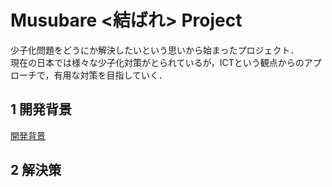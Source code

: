 # Musubare <結ばれ> Project  

少子化問題をどうにか解決したいという思いから始まったプロジェクト．  
現在の日本では様々な少子化対策がとられているが，ICTという観点からのアプローチで，有用な対策を目指していく．  

## 1 開発背景  

[開発背景](./Issue.md)  

## 2 解決策  

